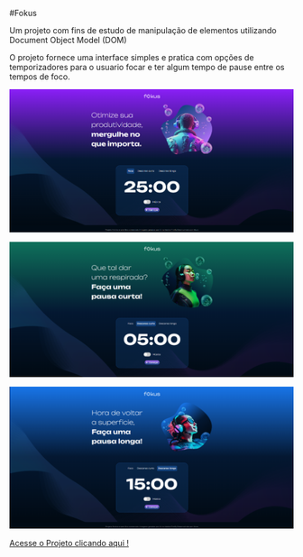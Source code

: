 #Fokus


Um projeto com fins de estudo de manipulação de elementos utilizando Document Object Model (DOM)

O projeto fornece uma interface simples e pratica com opções de temporizadores para o usuario focar e ter algum tempo de pause entre os tempos de foco.

![Focus 25 min](./imagens/fokus.PNG)

![Focus 5 min](./imagens/fokusDescanso.PNG)

![Focus 15 min](./imagens/Fokus15Min.PNG)

 [Acesse o Projeto clicando aqui !](https://fokus-navy.vercel.app)